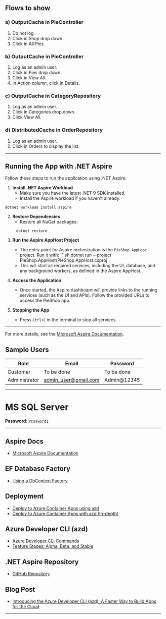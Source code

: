 ## Flows to show

### a) OutputCache in PieController
1. Do not log.
2. Click in Shop drop down.
3. Click in All Pies.

### b) OutputCache in PieController
1. Log as an admin user.
2. Click in Pies drop down.
3. Click in View All.
4. In Action column, click in Details.

### c) OutputCache in CategoryRepository
1. Log as an admin user.
2. Click in Categories drop down.
3. Click View All.

### d) DistributedCache in OrderRepository
1. Log as an admin user.
2. Click in Orders to display the list.

---

## Running the App with .NET Aspire

Follow these steps to run the application using .NET Aspire:

1. **Install .NET Aspire Workload**
   - Make sure you have the latest .NET 9 SDK installed.
   - Install the Aspire workload if you haven't already: 
 ```
 dotnet workload install aspire
 ```
2. **Restore Dependencies**
   - Restore all NuGet packages:
```
     dotnet restore
```
3. **Run the Aspire AppHost Project**
   - The entry point for Aspire orchestration is the `PieShop.AppHost` project. Run it with: ```sh
 dotnet run --project PieShop.AppHost/PieShop.AppHost.csproj
    - This will start all required services, including the UI, database, and any background workers, as defined in the Aspire AppHost.

4. **Access the Application**
   - Once started, the Aspire dashboard will provide links to the running services (such as the UI and APIs). Follow the provided URLs to access the PieShop app.

5. **Stopping the App**
   - Press `Ctrl+C` in the terminal to stop all services.

---

For more details, see the [Microsoft Aspire Documentation](https://learn.microsoft.com/en-us/dotnet/aspire/).

## Sample Users

| Role              | Email                 | Password      |
|-------------------|-----------------------|---------------|
| Customer          | To be done            | To be done    |
| Administrator     | admin_user@gmail.com  | Admin@12345   |

---

# MS SQL Server
**Password:** `P@ssword1`

---

## Aspire Docs
- [Microsoft Aspire Documentation](https://learn.microsoft.com/en-us/dotnet/aspire/)

## EF Database Factory
- [Using a DbContext Factory](https://learn.microsoft.com/en-us/ef/core/dbcontext-configuration/#use-a-dbcontext-factory)

## Deployment
- [Deploy to Azure Container Apps using azd](https://learn.microsoft.com/en-us/dotnet/aspire/deployment/azure/aca-deployment)
- [Deploy to Azure Container Apps with azd (In-depth)](https://learn.microsoft.com/en-us/dotnet/aspire/deployment/azure/aca-deployment-azd-in-depth?tabs=windows)

## Azure Developer CLI (azd)
- [Azure Developer CLI Commands](https://learn.microsoft.com/en-us/azure/developer/azure-developer-cli/reference)
- [Feature Stages: Alpha, Beta, and Stable](https://github.com/Azure/azure-dev/blob/main/cli/azd/docs/feature-stages.md)

## .NET Aspire Repository
- [GitHub Repository](https://github.com/dotnet/aspire/pulls)

## Blog Post
- [Introducing the Azure Developer CLI (azd): A Faster Way to Build Apps for the Cloud](https://devblogs.microsoft.com/azure-sdk/introducing-the-azure-developer-cli-a-faster-way-to-build-apps-for-the-cloud/?ocid=AID754288&wt.mc_id=azfr-c9-scottha,CFID0730)

---